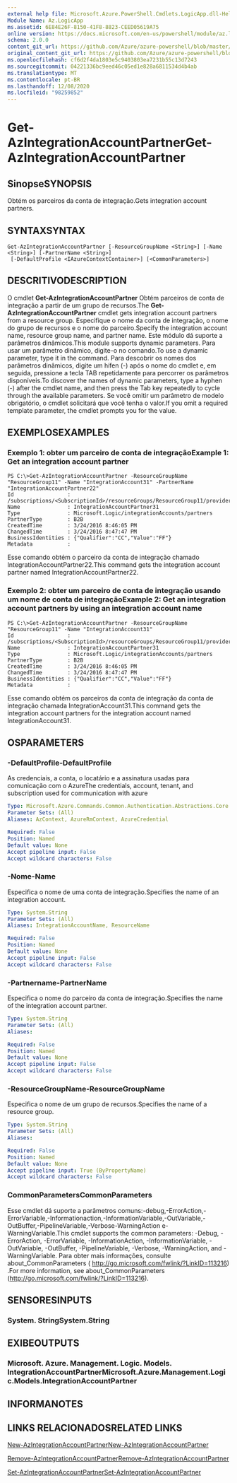 ```yaml
---
external help file: Microsoft.Azure.PowerShell.Cmdlets.LogicApp.dll-Help.xml
Module Name: Az.LogicApp
ms.assetid: 6E84E26F-8150-41F8-8823-CEED05619A75
online version: https://docs.microsoft.com/en-us/powershell/module/az.logicapp/get-azintegrationaccountpartner
schema: 2.0.0
content_git_url: https://github.com/Azure/azure-powershell/blob/master/src/LogicApp/LogicApp/help/Get-AzIntegrationAccountPartner.md
original_content_git_url: https://github.com/Azure/azure-powershell/blob/master/src/LogicApp/LogicApp/help/Get-AzIntegrationAccountPartner.md
ms.openlocfilehash: cf6d2f4da1803e5c9403803ea7231b55c13d7243
ms.sourcegitcommit: 04221336bc9eed46c05ed1e828a6811534d4b4ab
ms.translationtype: MT
ms.contentlocale: pt-BR
ms.lasthandoff: 12/08/2020
ms.locfileid: "98259852"
---
```

# <span data-ttu-id="6b609-101">Get-AzIntegrationAccountPartner</span><span class="sxs-lookup"><span data-stu-id="6b609-101">Get-AzIntegrationAccountPartner</span></span>

## <span data-ttu-id="6b609-102">Sinopse</span><span class="sxs-lookup"><span data-stu-id="6b609-102">SYNOPSIS</span></span>
<span data-ttu-id="6b609-103">Obtém os parceiros da conta de integração.</span><span class="sxs-lookup"><span data-stu-id="6b609-103">Gets integration account partners.</span></span>

## <span data-ttu-id="6b609-104">SYNTAX</span><span class="sxs-lookup"><span data-stu-id="6b609-104">SYNTAX</span></span>

```
Get-AzIntegrationAccountPartner [-ResourceGroupName <String>] [-Name <String>] [-PartnerName <String>]
 [-DefaultProfile <IAzureContextContainer>] [<CommonParameters>]
```

## <span data-ttu-id="6b609-105">DESCRITIVO</span><span class="sxs-lookup"><span data-stu-id="6b609-105">DESCRIPTION</span></span>
<span data-ttu-id="6b609-106">O cmdlet **Get-AzIntegrationAccountPartner** Obtém parceiros de conta de integração a partir de um grupo de recursos.</span><span class="sxs-lookup"><span data-stu-id="6b609-106">The **Get-AzIntegrationAccountPartner** cmdlet gets integration account partners from a resource group.</span></span>
<span data-ttu-id="6b609-107">Especifique o nome da conta de integração, o nome do grupo de recursos e o nome do parceiro.</span><span class="sxs-lookup"><span data-stu-id="6b609-107">Specify the integration account name, resource group name, and partner name.</span></span>
<span data-ttu-id="6b609-108">Este módulo dá suporte a parâmetros dinâmicos.</span><span class="sxs-lookup"><span data-stu-id="6b609-108">This module supports dynamic parameters.</span></span>
<span data-ttu-id="6b609-109">Para usar um parâmetro dinâmico, digite-o no comando.</span><span class="sxs-lookup"><span data-stu-id="6b609-109">To use a dynamic parameter, type it in the command.</span></span>
<span data-ttu-id="6b609-110">Para descobrir os nomes dos parâmetros dinâmicos, digite um hífen (-) após o nome do cmdlet e, em seguida, pressione a tecla TAB repetidamente para percorrer os parâmetros disponíveis.</span><span class="sxs-lookup"><span data-stu-id="6b609-110">To discover the names of dynamic parameters, type a hyphen (-) after the cmdlet name, and then press the Tab key repeatedly to cycle through the available parameters.</span></span>
<span data-ttu-id="6b609-111">Se você omitir um parâmetro de modelo obrigatório, o cmdlet solicitará que você tenha o valor.</span><span class="sxs-lookup"><span data-stu-id="6b609-111">If you omit a required template parameter, the cmdlet prompts you for the value.</span></span>

## <span data-ttu-id="6b609-112">EXEMPLOS</span><span class="sxs-lookup"><span data-stu-id="6b609-112">EXAMPLES</span></span>

### <span data-ttu-id="6b609-113">Exemplo 1: obter um parceiro de conta de integração</span><span class="sxs-lookup"><span data-stu-id="6b609-113">Example 1: Get an integration account partner</span></span>
```
PS C:\>Get-AzIntegrationAccountPartner -ResourceGroupName "ResourceGroup11" -Name "IntegrationAccount31" -PartnerName "IntegrationAccountPartner22"
Id                 : /subscriptions/<SubscriptionId>/resourceGroups/ResourceGroup11/providers/Microsoft.Logic/integrationAccounts/TestIntegrationAccount/partners/IntegrationAccountPartner31
Name               : IntegrationAccountPartner31
Type               : Microsoft.Logic/integrationAccounts/partners
PartnerType        : B2B
CreatedTime        : 3/24/2016 8:46:05 PM
ChangedTime        : 3/24/2016 8:47:47 PM
BusinessIdentities : {"Qualifier":"CC","Value":"FF"}
Metadata           :
```

<span data-ttu-id="6b609-114">Esse comando obtém o parceiro da conta de integração chamado IntegrationAccountPartner22.</span><span class="sxs-lookup"><span data-stu-id="6b609-114">This command gets the integration account partner named IntegrationAccountPartner22.</span></span>

### <span data-ttu-id="6b609-115">Exemplo 2: obter um parceiro de conta de integração usando um nome de conta de integração</span><span class="sxs-lookup"><span data-stu-id="6b609-115">Example 2: Get an integration account partners by using an integration account name</span></span>
```
PS C:\>Get-AzIntegrationAccountPartner -ResourceGroupName "ResourceGroup11" -Name "IntegrationAccount31"
Id                 : /subscriptions/<SubscriptionId>/resourceGroups/ResourceGroup11/providers/Microsoft.Logic/integrationAccounts/TestIntegrationAccount/partners/IntegrationAccountPartner31
Name               : IntegrationAccountPartner31
Type               : Microsoft.Logic/integrationAccounts/partners
PartnerType        : B2B
CreatedTime        : 3/24/2016 8:46:05 PM
ChangedTime        : 3/24/2016 8:47:47 PM
BusinessIdentities : {"Qualifier":"CC","Value":"FF"}
Metadata           :
```

<span data-ttu-id="6b609-116">Esse comando obtém os parceiros da conta de integração da conta de integração chamada IntegrationAccount31.</span><span class="sxs-lookup"><span data-stu-id="6b609-116">This command gets the integration account partners for the integration account named IntegrationAccount31.</span></span>

## <span data-ttu-id="6b609-117">OS</span><span class="sxs-lookup"><span data-stu-id="6b609-117">PARAMETERS</span></span>

### <span data-ttu-id="6b609-118">-DefaultProfile</span><span class="sxs-lookup"><span data-stu-id="6b609-118">-DefaultProfile</span></span>
<span data-ttu-id="6b609-119">As credenciais, a conta, o locatário e a assinatura usadas para comunicação com o Azure</span><span class="sxs-lookup"><span data-stu-id="6b609-119">The credentials, account, tenant, and subscription used for communication with azure</span></span>

```yaml
Type: Microsoft.Azure.Commands.Common.Authentication.Abstractions.Core.IAzureContextContainer
Parameter Sets: (All)
Aliases: AzContext, AzureRmContext, AzureCredential

Required: False
Position: Named
Default value: None
Accept pipeline input: False
Accept wildcard characters: False
```

### <span data-ttu-id="6b609-120">-Nome</span><span class="sxs-lookup"><span data-stu-id="6b609-120">-Name</span></span>
<span data-ttu-id="6b609-121">Especifica o nome de uma conta de integração.</span><span class="sxs-lookup"><span data-stu-id="6b609-121">Specifies the name of an integration account.</span></span>

```yaml
Type: System.String
Parameter Sets: (All)
Aliases: IntegrationAccountName, ResourceName

Required: False
Position: Named
Default value: None
Accept pipeline input: False
Accept wildcard characters: False
```

### <span data-ttu-id="6b609-122">-Partnername</span><span class="sxs-lookup"><span data-stu-id="6b609-122">-PartnerName</span></span>
<span data-ttu-id="6b609-123">Especifica o nome do parceiro da conta de integração.</span><span class="sxs-lookup"><span data-stu-id="6b609-123">Specifies the name of the integration account partner.</span></span>

```yaml
Type: System.String
Parameter Sets: (All)
Aliases:

Required: False
Position: Named
Default value: None
Accept pipeline input: False
Accept wildcard characters: False
```

### <span data-ttu-id="6b609-124">-ResourceGroupName</span><span class="sxs-lookup"><span data-stu-id="6b609-124">-ResourceGroupName</span></span>
<span data-ttu-id="6b609-125">Especifica o nome de um grupo de recursos.</span><span class="sxs-lookup"><span data-stu-id="6b609-125">Specifies the name of a resource group.</span></span>

```yaml
Type: System.String
Parameter Sets: (All)
Aliases:

Required: False
Position: Named
Default value: None
Accept pipeline input: True (ByPropertyName)
Accept wildcard characters: False
```

### <span data-ttu-id="6b609-126">CommonParameters</span><span class="sxs-lookup"><span data-stu-id="6b609-126">CommonParameters</span></span>
<span data-ttu-id="6b609-127">Esse cmdlet dá suporte a parâmetros comuns:-debug,-ErrorAction,-ErrorVariable,-Informationaction,-InformationVariable,-OutVariable,-OutBuffer,-PipelineVariable,-Verbose-WarningAction e-WarningVariable.</span><span class="sxs-lookup"><span data-stu-id="6b609-127">This cmdlet supports the common parameters: -Debug, -ErrorAction, -ErrorVariable, -InformationAction, -InformationVariable, -OutVariable, -OutBuffer, -PipelineVariable, -Verbose, -WarningAction, and -WarningVariable.</span></span> <span data-ttu-id="6b609-128">Para obter mais informações, consulte about_CommonParameters ( http://go.microsoft.com/fwlink/?LinkID=113216) .</span><span class="sxs-lookup"><span data-stu-id="6b609-128">For more information, see about_CommonParameters (http://go.microsoft.com/fwlink/?LinkID=113216).</span></span>

## <span data-ttu-id="6b609-129">SENSORES</span><span class="sxs-lookup"><span data-stu-id="6b609-129">INPUTS</span></span>

### <span data-ttu-id="6b609-130">System. String</span><span class="sxs-lookup"><span data-stu-id="6b609-130">System.String</span></span>

## <span data-ttu-id="6b609-131">EXIBE</span><span class="sxs-lookup"><span data-stu-id="6b609-131">OUTPUTS</span></span>

### <span data-ttu-id="6b609-132">Microsoft. Azure. Management. Logic. Models. IntegrationAccountPartner</span><span class="sxs-lookup"><span data-stu-id="6b609-132">Microsoft.Azure.Management.Logic.Models.IntegrationAccountPartner</span></span>

## <span data-ttu-id="6b609-133">INFORMA</span><span class="sxs-lookup"><span data-stu-id="6b609-133">NOTES</span></span>

## <span data-ttu-id="6b609-134">LINKS RELACIONADOS</span><span class="sxs-lookup"><span data-stu-id="6b609-134">RELATED LINKS</span></span>

[<span data-ttu-id="6b609-135">New-AzIntegrationAccountPartner</span><span class="sxs-lookup"><span data-stu-id="6b609-135">New-AzIntegrationAccountPartner</span></span>](./New-AzIntegrationAccountPartner.md)

[<span data-ttu-id="6b609-136">Remove-AzIntegrationAccountPartner</span><span class="sxs-lookup"><span data-stu-id="6b609-136">Remove-AzIntegrationAccountPartner</span></span>](./Remove-AzIntegrationAccountPartner.md)

[<span data-ttu-id="6b609-137">Set-AzIntegrationAccountPartner</span><span class="sxs-lookup"><span data-stu-id="6b609-137">Set-AzIntegrationAccountPartner</span></span>](./Set-AzIntegrationAccountPartner.md)


